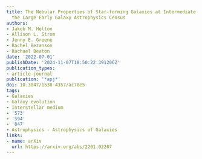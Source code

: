 ```yaml
---
title: The Nebular Properties of Star-forming Galaxies at Intermediate Redshift from
  the Large Early Galaxy Astrophysics Census
authors:
- Jakob M. Helton
- Allison L. Strom
- Jenny E. Greene
- Rachel Bezanson
- Rachael Beaton
date: '2022-07-01'
publishDate: '2024-11-07T18:50:22.391206Z'
publication_types:
- article-journal
publication: '*apj*'
doi: 10.3847/1538-4357/ac78e5
tags:
- Galaxies
- Galaxy evolution
- Interstellar medium
- '573'
- '594'
- '847'
- Astrophysics - Astrophysics of Galaxies
links:
- name: arXiv
  url: https://arxiv.org/abs/2201.02207
---
```

